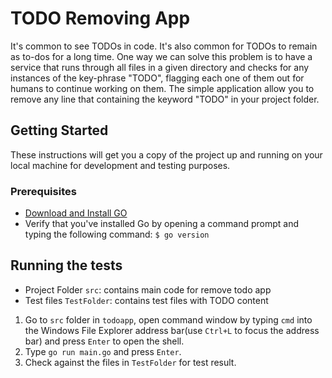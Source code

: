 # TODO Removing App 

It's common to see TODOs in code. It's also common for TODOs to remain as to-dos for a long time. One way we can solve this problem is to have a service that runs through all files in a given directory and checks for any instances of the key-phrase "TODO", flagging each one of them out for humans to continue working on them. The simple application allow you to remove any line that containing the keyword "TODO" in your project folder.  

## Getting Started

These instructions will get you a copy of the project up and running on your local machine for development and testing purposes.

### Prerequisites
- [Download and Install GO](https://golang.org/doc/install)
- Verify that you've installed Go by opening a command prompt and typing the following command: ```$ go version```

## Running the tests

- Project Folder ```src```: contains main code for remove todo app 
- Test files ```TestFolder```: contains test files with TODO content

1. Go to ```src``` folder in ```todoapp```, open command window by typing ```cmd``` into the Windows File Explorer address bar(use ```Ctrl+L``` to focus the address bar) and press ```Enter``` to open the shell.
2. Type ```go run main.go``` and press ```Enter```.
3. Check against the files in ```TestFolder``` for test result.
